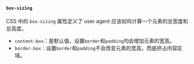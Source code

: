 #### `box-sizing`
CSS 中的 `box-sizing` 属性定义了 user agent 应该如何计算一个元素的总宽度和总高度。

- `content-box`：是默认值，设置`border`和`padding`均会增加元素的宽高。
- `border-box`：设置`border`和`padding`不会改变元素的宽高，而是挤占内容区域。